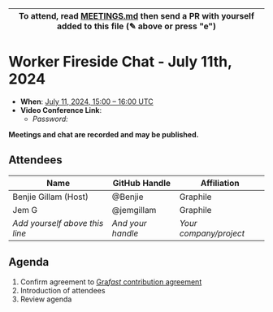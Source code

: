 | To attend, read [MEETINGS.md][] then send a PR with yourself added to this file (✎ above or press "e") |
| ------------------------------------------------------------------------------------------------------ |

# Worker Fireside Chat - July 11th, 2024

- **When**: [July 11, 2024, 15:00 – 16:00 UTC](https://www.timeanddate.com/worldclock/converter.html?iso=20240711T150000&p1=224&p2=179&p3=136&p4=268&p5=367&p6=438&p7=248&p8=240)
- **Video Conference Link**: 
  - _Password:_ 

**Meetings and chat are recorded and may be published.**

## Attendees

<!-- prettier-ignore -->
| Name                           | GitHub Handle     | Affiliation            |
| ------------------------------ | ----------------- | ---------------------- |
| Benjie Gillam (Host)           | @Benjie           | Graphile               |
| Jem G                          | @jemgillam        | Graphile               |
| *Add yourself above this line* | *And your handle* | *Your company/project* |

## Agenda

1. Confirm agreement to [Gra*fast* contribution agreement][AGREEMENT.md]
1. Introduction of attendees
1. Review agenda


[MEETINGS.md]: ../MEETINGS.md
[AGREEMENT.md]: ../AGREEMENT.md
